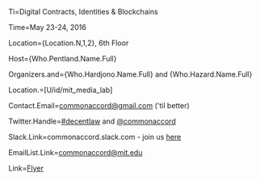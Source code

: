 Ti=Digital Contracts, Identities & Blockchains

Time=May 23-24, 2016

Location={Location.N,1,2}, 6th Floor

Host={Who.Pentland.Name.Full}

Organizers.and={Who.Hardjono.Name.Full} and {Who.Hazard.Name.Full}

Location.=[U/id/mit_media_lab]

Contact.Email=commonaccord@gmail.com ('til better)

Twitter.Handle=<a href="https://twitter.com/search?q=%23decentlaw&src=typd">#decentlaw</a> and <a href="https://twitter.com/CommonAccord">@commonaccord</a> 

Slack.Link=commonaccord.slack.com - join us <a href="https://commonaccord-slack-invite.herokuapp.com/">here</a>

EmailList.Link=commonaccord@mit.edu

Link=<a href="/index.php?action=doc&file=S/About/Conference/Flyer/0.md">Flyer</a>